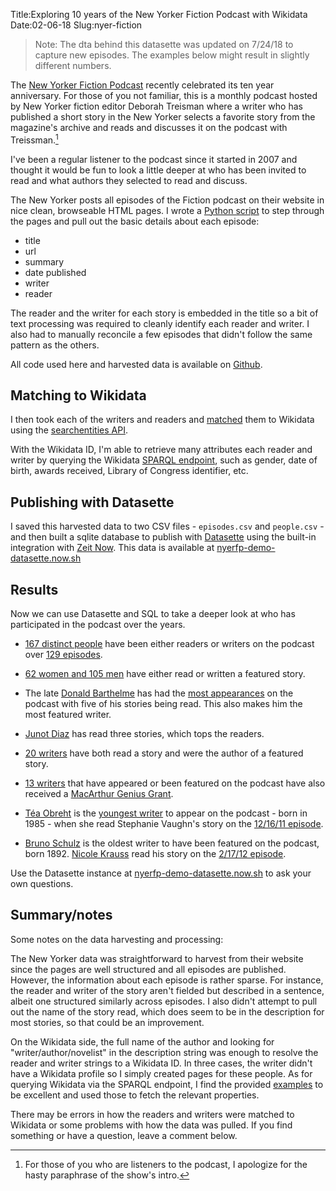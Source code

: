 Title:Exploring 10 years of the New Yorker Fiction Podcast with Wikidata
Date:02-06-18
Slug:nyer-fiction

>Note: The dta behind this datasette was updated on 7/24/18 to capture new episodes. The examples below might result in slightly different numbers.

The [New Yorker Fiction Podcast](https://www.newyorker.com/podcast/fiction) recently celebrated its ten year anniversary. For those of you not familiar, this is a monthly podcast hosted by New Yorker fiction editor Deborah Treisman where a writer who has published a short story in the New Yorker selects a favorite story from the magazine's archive and reads and discusses it on the podcast with Treissman.[^1] 

I've been a regular listener to the podcast since it started in 2007 and thought it would be fun to look a little deeper at who has been invited to read and what authors they selected to read and discuss.

[^1]: For those of you who are listeners to the podcast, I apologize for the hasty paraphrase of the show's intro.

The New Yorker posts all episodes of the Fiction podcast on their website in nice clean, browseable HTML pages. I wrote a [Python script](https://github.com/lawlesst/new-yorker-fiction-podcast-data/blob/master/scripts/harvest.py) to step through the pages and pull out the basic details about each episode:

* title
* url
* summary
* date published
* writer
* reader

The reader and the writer for each story is embedded in the title so a bit of text processing was required to cleanly identify each reader and writer. I also had to manually reconcile a few episodes that didn't follow the same pattern as the others.

All code used here and harvested data is available on [Github](https://github.com/lawlesst/new-yorker-fiction-podcast-data).

## Matching to Wikidata

I then took each of the writers and readers and [matched](https://github.com/lawlesst/new-yorker-fiction-podcast-data/blob/master/scripts/wd_details.py) them to Wikidata using the [searchentities API](https://www.wikidata.org/w/api.php?action=help&modules=wbsearchentities).

With the Wikidata ID, I'm able to retrieve many attributes each reader and writer by querying the Wikidata [SPARQL endpoint](https://query.wikidata.org/), such as gender, date of birth, awards received, Library of Congress identifier, etc.

## Publishing with Datasette

I saved this harvested data to two CSV files - `episodes.csv` and `people.csv` - and then built a sqlite database to publish with [Datasette](https://github.com/simonw/datasette) using the built-in integration with [Zeit Now](https://zeit.co/now). This data is available at [nyerfp-demo-datasette.now.sh](https://nyerfp-demo-datasette.now.sh/)

## Results

Now we can use Datasette and SQL to take a deeper look at who has participated in the podcast over the years.

* [167 distinct people](https://nyerfp-demo-datasette.now.sh/nyer-fiction-podcast-27cb333?sql=select+distinct+wid%2C+personLabel%2C+siteLink+%0D%0Afrom+people%0D%0Aorder+by+personLabel%3B+) have been either readers or writers on the podcast over [129 episodes](https://nyerfp-demo-datasette.now.sh/nyer-fiction-podcast-27cb333?sql=select+*+from+episodes%0D%0Aorder+by+date_published%3B).

* [62 women and 105 men](https://nyerfp-demo-datasette.now.sh/nyer-fiction-podcast-27cb333?sql=select+genderLabel%2C+count%28distinct+wid%29+%0D%0Afrom+people%0D%0Agroup+by+genderLabel+%3B) have either read or written a featured story.

* The late [Donald Barthelme](https://en.wikipedia.org/wiki/Donald_Barthelme) has had the [most appearances](https://nyerfp-demo-datasette.now.sh/nyer-fiction-podcast-27cb333?sql=select+wid%2C+personLabel%2C+count%28distinct+e1.id%29+as+reader%2C+count%28distinct+e2.id%29+as+writer%2C+%28count%28distinct+e1.id%29+%2B+count%28distinct+e2.id%29%29+as+total%0D%0Afrom+people+p%0D%0Aleft+join+episodes+e1+on+p.wid%3De1.reader_wikidata+%0D%0Aleft+join+episodes+e2+on+p.wid%3De2.writer_wikidata+%0D%0Agroup+by+wid%0D%0Aorder+by+total+desc%3B) on the podcast with five of his stories being read. This also makes him the most featured writer.

* [Junot Diaz](https://en.wikipedia.org/wiki/Junot_D%C3%ADaz) has read three stories, which tops the readers.

* [20 writers](https://nyerfp-demo-datasette.now.sh/nyer-fiction-podcast-27cb333?sql=with+p+as+%28%0D%0A++select+wid%2C+personLabel%2C+count%28distinct+e1.id%29+as+reader%2C+count%28distinct+e2.id%29+as+writer%2C+%28count%28distinct+e1.id%29+%2B+count%28distinct+e2.id%29%29+as+total%2C+siteLink%0D%0Afrom+people+p%0D%0Aleft+join+episodes+e1+on+p.wid%3De1.reader_wikidata+%0D%0Aleft+join+episodes+e2+on+p.wid%3De2.writer_wikidata+%0D%0Agroup+by+wid%0D%0A%29%0D%0Aselect+*%0D%0Afrom+p%0D%0Awhere+reader+%3E+0+and+writer+%3E+0+%0D%0Aorder+by+total+desc%3B) have both read a story and were the author of a featured story.

* [13 writers](https://nyerfp-demo-datasette.now.sh/nyer-fiction-podcast-432e4ea?sql=select+distinct+wid%2C+personLabel%2C+siteLink%0D%0Afrom+people%0D%0Awhere+macGeniusGrant%3D1%0D%0Aorder+by+personLabel%3B) that have appeared or been featured on the podcast have also received a [MacArthur Genius Grant](https://en.wikipedia.org/wiki/MacArthur_Fellows_Program).

* [Téa Obreht](https://en.wikipedia.org/wiki/T%C3%A9a_Obreht) is the [youngest writer](https://nyerfp-demo-datasette.now.sh/nyer-fiction-podcast-27cb333?sql=select+wid%2C+personLabel%2C+strftime%28%27%25Y-%25m-%25d%27%2C+birth%29+as+birthYear%2C+siteLink%0D%0Afrom+people+%0D%0Aorder+by+birthYear+desc+%3B) to appear on the podcast - born in 1985 - when she read Stephanie Vaughn's story on the [12/16/11 episode](https://www.newyorker.com/podcast/fiction/tea-obreht-reads-stephanie-vaughn).

* [Bruno Schulz](https://en.wikipedia.org/wiki/Bruno_Schulz) is the oldest writer to have been featured on the podcast, born 1892. [Nicole Krauss](https://en.wikipedia.org/wiki/Nicole_Krauss) read his story on the [2/17/12 episode](https://www.newyorker.com/podcast/fiction/nicole-krauss-reads-bruno-schulz).

Use the Datasette instance at [nyerfp-demo-datasette.now.sh](https://nyerfp-demo-datasette.now.sh/) to ask your own questions.

## Summary/notes

Some notes on the data harvesting and processing:

The New Yorker data was straightforward to harvest from their website since the pages are well structured and all episodes are published. However, the information about each episode is rather sparse. For instance, the reader and writer of the story aren't fielded but described in a sentence, albeit one structured similarly across episodes. I also didn't attempt to pull out the name of the story read, which does seem to be in the description for most stories, so that could be an improvement.

On the Wikidata side, the full name of the author and looking for "writer/author/novelist" in the description string was enough to resolve the reader and writer strings to a Wikidata ID. In three cases, the writer didn't have a Wikidata profile so I simply created pages for these people. As for querying Wikidata via the SPARQL endpoint, I find the provided [examples](https://www.wikidata.org/wiki/Wikidata:SPARQL_query_service/queries/examples) to be excellent and used those to fetch the relevant properties.

There may be errors in how the readers and writers were matched to Wikidata or some problems with how the data was pulled. If you find something or have a question, leave a comment below.
